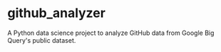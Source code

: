 # github_analyzer
A Python data science project to analyze GitHub data from Google Big Query's public dataset.
